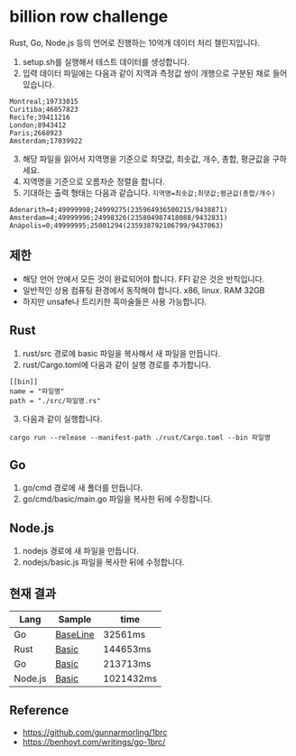 # billion row challenge

Rust, Go, Node.js 등의 언어로 진행하는 10억개 데이터 처리 챌린지입니다.

1. setup.sh를 실행해서 테스트 데이터를 생성합니다.
2. 입력 데이터 파일에는 다음과 같이 지역과 측정값 쌍이 개행으로 구분된 채로 들어있습니다.
```
Montreal;19733015
Curitiba;46857823
Recife;39411216
London;8943412
Paris;2668923
Amsterdam;17039922
```
3. 해당 파일을 읽어서 지역명을 기준으로 최댓값, 최솟값, 개수, 총합, 평균값을 구하세요.
4. 지역명을 기준으로 오름차순 정렬을 합니다.
5. 기대하는 출력 형태는 다음과 같습니다. `지역명=최솟값;최댓값;평균값(총합/개수)` 
```
Adenarith=4;49999998;24999275(235964936500215/9438871)
Amsterdam=4;49999996;24998326(235804987418088/9432831)
Anápolis=0;49999995;25001294(235938792106799/9437063)
```

## 제한
- 해당 언어 안에서 모든 것이 완료되어야 합니다. FFI 같은 것은 반칙입니다.
- 일반적인 상용 컴퓨팅 환경에서 동작해야 합니다. x86, linux. RAM 32GB
- 하지만 unsafe나 트리키한 흑마술들은 사용 가능합니다.

## Rust
1. rust/src 경로에 basic 파일을 복사해서 새 파일을 만듭니다.
2. rust/Cargo.toml에 다음과 같이 실행 경로를 추가합니다.
```
[[bin]]
name = "파일명"
path = "./src/파일명.rs"
```
3. 다음과 같이 실행합니다.
```
cargo run --release --manifest-path ./rust/Cargo.toml --bin 파일명
```

## Go
1. go/cmd 경로에 새 폴더를 만듭니다. 
2. go/cmd/basic/main.go 파일을 복사한 뒤에 수정합니다.

## Node.js
1. nodejs 경로에 새 파일을 만듭니다.
2. nodejs/basic.js 파일을 복사한 뒤에 수정합니다.

## 현재 결과
|Lang|Sample|time|
|---|---|---|
|Go|[BaseLine](./go/cmd/baseline/main.go)|32561ms|
|Rust|[Basic](./rust/src/basic.rs)|144653ms|
|Go|[Basic](./go/cmd/basic/main.go)|213713ms|
|Node.js|[Basic](./nodejs/basic.js)|1021432ms|

## Reference 
- https://github.com/gunnarmorling/1brc
- https://benhoyt.com/writings/go-1brc/
